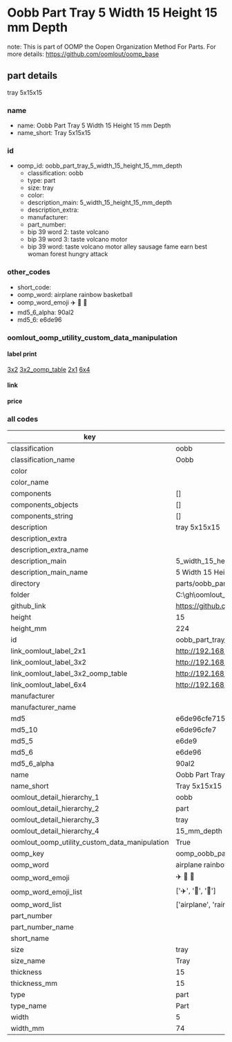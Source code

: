 # Oobb Part Tray 5 Width 15 Height 15 mm Depth  

note: This is part of OOMP the Oopen Organization Method For Parts. For more details: https://github.com/oomlout/oomp_base

##  part details
  



tray 5x15x15



### name
* name: Oobb Part Tray 5 Width 15 Height 15 mm Depth
* name_short: Tray 5x15x15 
### id
* oomp_id: oobb_part_tray_5_width_15_height_15_mm_depth
  * classification: oobb
  * type: part
  * size: tray
  * color: 
  * description_main: 5_width_15_height_15_mm_depth
  * description_extra: 
  * manufacturer: 
  * part_number: 
  * bip 39 word 2: taste volcano
  * bip 39 word 3: taste volcano motor
  * bip 39 word: taste volcano motor alley sausage fame earn best woman forest hungry attack

### other_codes
* short_code: 
* oomp_word: airplane rainbow basketball
* oomp_word_emoji :airplane: :rainbow: :basketball:
* md5_6_alpha: 90al2
* md5_6: e6de96






### oomlout_oomp_utility_custom_data_manipulation
#### label print
[3x2](http://192.168.1.245:1112/?label=oomp%2090al2)
[3x2_oomp_table](http://192.168.1.108:1112/?label=oomp%2090al2)
[2x1](http://192.168.1.242:1112/?label=oomp%2090al2)
[6x4](http://192.168.1.55:1112/?label=oomp%2090al2)    

#### link

                              

#### price







### all codes 
| key | value |  
| --- | --- |  
| classification | oobb |  
| classification_name | Oobb |  
| color |  |  
| color_name |  |  
| components | [] |  
| components_objects | [] |  
| components_string | [] |  
| description | tray 5x15x15 |  
| description_extra |  |  
| description_extra_name |  |  
| description_main | 5_width_15_height_15_mm_depth |  
| description_main_name | 5 Width 15 Height 15 mm Depth |  
| directory | parts/oobb_part_tray_5_width_15_height_15_mm_depth |  
| folder | C:\gh\oomlout_oobb_version_4_generated_parts\parts\oobb_part_tray_5_width_15_height_15_mm_depth |  
| github_link | https://github.com/oomlout/oomlout_oomp_part_src/tree/main/parts/oobb_part_tray_5_width_15_height_15_mm_depth |  
| height | 15 |  
| height_mm | 224 |  
| id | oobb_part_tray_5_width_15_height_15_mm_depth |  
| link_oomlout_label_2x1 | http://192.168.1.242:1112/?label=oomp%2090al2 |  
| link_oomlout_label_3x2 | http://192.168.1.245:1112/?label=oomp%2090al2 |  
| link_oomlout_label_3x2_oomp_table | http://192.168.1.108:1112/?label=oomp%2090al2 |  
| link_oomlout_label_6x4 | http://192.168.1.55:1112/?label=oomp%2090al2 |  
| manufacturer |  |  
| manufacturer_name |  |  
| md5 | e6de96cfe71548a949dfd06920fd6ef1 |  
| md5_10 | e6de96cfe7 |  
| md5_5 | e6de9 |  
| md5_6 | e6de96 |  
| md5_6_alpha | 90al2 |  
| name | Oobb Part Tray 5 Width 15 Height 15 mm Depth |  
| name_short | Tray 5x15x15  |  
| oomlout_detail_hierarchy_1 | oobb |  
| oomlout_detail_hierarchy_2 | part |  
| oomlout_detail_hierarchy_3 | tray |  
| oomlout_detail_hierarchy_4 | 15_mm_depth |  
| oomlout_oomp_utility_custom_data_manipulation | True |  
| oomp_key | oomp_oobb_part_tray_5_width_15_height_15_mm_depth |  
| oomp_word | airplane rainbow basketball |  
| oomp_word_emoji | :airplane: :rainbow: :basketball: |  
| oomp_word_emoji_list | [':airplane:', ':rainbow:', ':basketball:'] |  
| oomp_word_list | ['airplane', 'rainbow', 'basketball'] |  
| part_number |  |  
| part_number_name |  |  
| short_name |  |  
| size | tray |  
| size_name | Tray |  
| thickness | 15 |  
| thickness_mm | 15 |  
| type | part |  
| type_name | Part |  
| width | 5 |  
| width_mm | 74 |  
